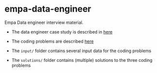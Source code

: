 # empa-data-engineer

Empa Data engineer interview material.

- The data engineer case study is described in [here](./case_study.md)

- The coding problems are described [here](./coding_problems.md)

- The `input/` folder contains several input data for the coding problems

- The `solutions/` folder contains (multiple) solutions to the three coding problems
